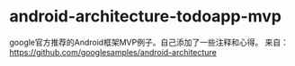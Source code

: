 # android-architecture-todoapp-mvp
google官方推荐的Android框架MVP例子。自己添加了一些注释和心得。
来自：
https://github.com/googlesamples/android-architecture
